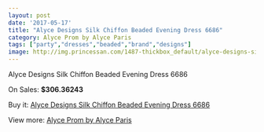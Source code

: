 ```yaml
---
layout: post
date: '2017-05-17'
title: "Alyce Designs Silk Chiffon Beaded Evening Dress 6686"
category: Alyce Prom by Alyce Paris
tags: ["party","dresses","beaded","brand","designs"]
image: http://img.princessan.com/1487-thickbox_default/alyce-designs-silk-chiffon-beaded-evening-dress-6686.jpg
---
```

Alyce Designs Silk Chiffon Beaded Evening Dress 6686

On Sales: **$306.36243**
<a href="https://www.princessan.com/en/alyce-prom-by-alyce-paris/704-alyce-designs-silk-chiffon-beaded-evening-dress-6686.html"><amp-img layout="responsive" width="600" height="600" src="//img.princessan.com/1487-thickbox_default/alyce-designs-silk-chiffon-beaded-evening-dress-6686.jpg" alt="Alyce Designs Silk Chiffon Beaded Evening Dress 6686 0" /></a>
<a href="https://www.princessan.com/en/alyce-prom-by-alyce-paris/704-alyce-designs-silk-chiffon-beaded-evening-dress-6686.html"><amp-img layout="responsive" width="600" height="600" src="//img.princessan.com/1489-thickbox_default/alyce-designs-silk-chiffon-beaded-evening-dress-6686.jpg" alt="Alyce Designs Silk Chiffon Beaded Evening Dress 6686 1" /></a>
<a href="https://www.princessan.com/en/alyce-prom-by-alyce-paris/704-alyce-designs-silk-chiffon-beaded-evening-dress-6686.html"><amp-img layout="responsive" width="600" height="600" src="//img.princessan.com/1488-thickbox_default/alyce-designs-silk-chiffon-beaded-evening-dress-6686.jpg" alt="Alyce Designs Silk Chiffon Beaded Evening Dress 6686 2" /></a>

Buy it: [Alyce Designs Silk Chiffon Beaded Evening Dress 6686](https://www.princessan.com/en/alyce-prom-by-alyce-paris/704-alyce-designs-silk-chiffon-beaded-evening-dress-6686.html "Alyce Designs Silk Chiffon Beaded Evening Dress 6686")

View more: [Alyce Prom by Alyce Paris](https://www.princessan.com/en/8-alyce-prom-by-alyce-paris "Alyce Prom by Alyce Paris")